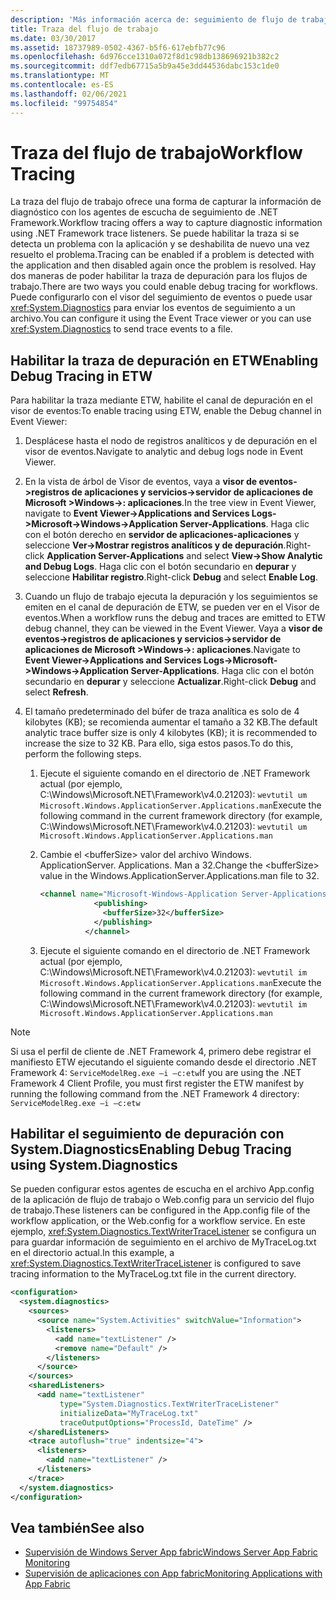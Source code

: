 ```yaml
---
description: 'Más información acerca de: seguimiento de flujo de trabajo'
title: Traza del flujo de trabajo
ms.date: 03/30/2017
ms.assetid: 18737989-0502-4367-b5f6-617ebfb77c96
ms.openlocfilehash: 6d976cce1310a072f8d1c98db138696921b382c2
ms.sourcegitcommit: ddf7edb67715a5b9a45e3dd44536dabc153c1de0
ms.translationtype: MT
ms.contentlocale: es-ES
ms.lasthandoff: 02/06/2021
ms.locfileid: "99754854"
---
```

# <a name="workflow-tracing"></a><span data-ttu-id="02be3-103">Traza del flujo de trabajo</span><span class="sxs-lookup"><span data-stu-id="02be3-103">Workflow Tracing</span></span>

<span data-ttu-id="02be3-104">La traza del flujo de trabajo ofrece una forma de capturar la información de diagnóstico con los agentes de escucha de seguimiento de .NET Framework.</span><span class="sxs-lookup"><span data-stu-id="02be3-104">Workflow tracing offers a way to capture diagnostic information using .NET Framework trace listeners.</span></span> <span data-ttu-id="02be3-105">Se puede habilitar la traza si se detecta un problema con la aplicación y se deshabilita de nuevo una vez resuelto el problema.</span><span class="sxs-lookup"><span data-stu-id="02be3-105">Tracing can be enabled if a problem is detected with the application and then disabled again once the problem is resolved.</span></span> <span data-ttu-id="02be3-106">Hay dos maneras de poder habilitar la traza de depuración para los flujos de trabajo.</span><span class="sxs-lookup"><span data-stu-id="02be3-106">There are two ways you could enable debug tracing for workflows.</span></span> <span data-ttu-id="02be3-107">Puede configurarlo con el visor del seguimiento de eventos o puede usar <xref:System.Diagnostics> para enviar los eventos de seguimiento a un archivo.</span><span class="sxs-lookup"><span data-stu-id="02be3-107">You can configure it using the Event Trace viewer or you can use <xref:System.Diagnostics> to send trace events to a file.</span></span>  
  
## <a name="enabling-debug-tracing-in-etw"></a><span data-ttu-id="02be3-108">Habilitar la traza de depuración en ETW</span><span class="sxs-lookup"><span data-stu-id="02be3-108">Enabling Debug Tracing in ETW</span></span>  

 <span data-ttu-id="02be3-109">Para habilitar la traza mediante ETW, habilite el canal de depuración en el visor de eventos:</span><span class="sxs-lookup"><span data-stu-id="02be3-109">To enable tracing using ETW, enable the Debug channel in Event Viewer:</span></span>  
  
1. <span data-ttu-id="02be3-110">Desplácese hasta el nodo de registros analíticos y de depuración en el visor de eventos.</span><span class="sxs-lookup"><span data-stu-id="02be3-110">Navigate to analytic and debug logs node in Event Viewer.</span></span>  
  
2. <span data-ttu-id="02be3-111">En la vista de árbol de Visor de eventos, vaya a **visor de eventos->registros de aplicaciones y servicios->servidor de aplicaciones de Microsoft >Windows->: aplicaciones**.</span><span class="sxs-lookup"><span data-stu-id="02be3-111">In the tree view in Event Viewer, navigate to **Event Viewer->Applications and Services Logs->Microsoft->Windows->Application Server-Applications**.</span></span> <span data-ttu-id="02be3-112">Haga clic con el botón derecho en **servidor de aplicaciones-aplicaciones** y seleccione **Ver->Mostrar registros analíticos y de depuración**.</span><span class="sxs-lookup"><span data-stu-id="02be3-112">Right-click **Application Server-Applications** and select **View->Show Analytic and Debug Logs**.</span></span> <span data-ttu-id="02be3-113">Haga clic con el botón secundario en **depurar** y seleccione **Habilitar registro**.</span><span class="sxs-lookup"><span data-stu-id="02be3-113">Right-click **Debug** and select **Enable Log**.</span></span>  
  
3. <span data-ttu-id="02be3-114">Cuando un flujo de trabajo ejecuta la depuración y los seguimientos se emiten en el canal de depuración de ETW, se pueden ver en el Visor de eventos.</span><span class="sxs-lookup"><span data-stu-id="02be3-114">When a workflow runs the debug and traces are emitted to ETW debug channel, they can be viewed in the Event Viewer.</span></span> <span data-ttu-id="02be3-115">Vaya a **visor de eventos->registros de aplicaciones y servicios->servidor de aplicaciones de Microsoft >Windows->: aplicaciones**.</span><span class="sxs-lookup"><span data-stu-id="02be3-115">Navigate to **Event Viewer->Applications and Services Logs->Microsoft->Windows->Application Server-Applications**.</span></span> <span data-ttu-id="02be3-116">Haga clic con el botón secundario en **depurar** y seleccione **Actualizar**.</span><span class="sxs-lookup"><span data-stu-id="02be3-116">Right-click **Debug** and select **Refresh**.</span></span>  
  
4. <span data-ttu-id="02be3-117">El tamaño predeterminado del búfer de traza analítica es solo de 4 kilobytes (KB); se recomienda aumentar el tamaño a 32 KB.</span><span class="sxs-lookup"><span data-stu-id="02be3-117">The default analytic trace buffer size is only 4 kilobytes (KB); it is recommended to increase the size to 32 KB.</span></span> <span data-ttu-id="02be3-118">Para ello, siga estos pasos.</span><span class="sxs-lookup"><span data-stu-id="02be3-118">To do this, perform the following steps.</span></span>  
  
    1. <span data-ttu-id="02be3-119">Ejecute el siguiente comando en el directorio de .NET Framework actual (por ejemplo, C:\Windows\Microsoft.NET\Framework\v4.0.21203): `wevtutil um Microsoft.Windows.ApplicationServer.Applications.man`</span><span class="sxs-lookup"><span data-stu-id="02be3-119">Execute the following command in the current framework directory (for example, C:\Windows\Microsoft.NET\Framework\v4.0.21203): `wevtutil um Microsoft.Windows.ApplicationServer.Applications.man`</span></span>  
  
    2. <span data-ttu-id="02be3-120">Cambie el \<bufferSize> valor del archivo Windows. ApplicationServer. Applications. Man a 32.</span><span class="sxs-lookup"><span data-stu-id="02be3-120">Change the \<bufferSize> value in the Windows.ApplicationServer.Applications.man file to 32.</span></span>  
  
        ```xml  
        <channel name="Microsoft-Windows-Application Server-Applications/Analytic" chid="ANALYTIC_CHANNEL" symbol="ANALYTIC_CHANNEL" type="Analytic" enabled="false" isolation="Application" message="$(string.MICROSOFT_WINDOWS_APPLICATIONSERVER_APPLICATIONS.channel.ANALYTIC_CHANNEL.message)" >  
                    <publishing>  
                      <bufferSize>32</bufferSize>  
                    </publishing>  
                  </channel>  
        ```  
  
    3. <span data-ttu-id="02be3-121">Ejecute el siguiente comando en el directorio de .NET Framework actual (por ejemplo, C:\Windows\Microsoft.NET\Framework\v4.0.21203): `wevtutil im Microsoft.Windows.ApplicationServer.Applications.man`</span><span class="sxs-lookup"><span data-stu-id="02be3-121">Execute the following command in the current framework directory (for example, C:\Windows\Microsoft.NET\Framework\v4.0.21203): `wevtutil im Microsoft.Windows.ApplicationServer.Applications.man`</span></span>  
  
> [!NOTE]
> <span data-ttu-id="02be3-122">Si usa el perfil de cliente de .NET Framework 4, primero debe registrar el manifiesto ETW ejecutando el siguiente comando desde el directorio .NET Framework 4: `ServiceModelReg.exe –i –c:etw`</span><span class="sxs-lookup"><span data-stu-id="02be3-122">If you are using the .NET Framework 4 Client Profile, you must first register the ETW manifest by running the following command from the .NET Framework 4 directory: `ServiceModelReg.exe –i –c:etw`</span></span>  
  
## <a name="enabling-debug-tracing-using-systemdiagnostics"></a><span data-ttu-id="02be3-123">Habilitar el seguimiento de depuración con System.Diagnostics</span><span class="sxs-lookup"><span data-stu-id="02be3-123">Enabling Debug Tracing using System.Diagnostics</span></span>  

 <span data-ttu-id="02be3-124">Se pueden configurar estos agentes de escucha en el archivo App.config de la aplicación de flujo de trabajo o Web.config para un servicio del flujo de trabajo.</span><span class="sxs-lookup"><span data-stu-id="02be3-124">These listeners can be configured in the App.config file of the workflow application, or the Web.config for a workflow service.</span></span> <span data-ttu-id="02be3-125">En este ejemplo, <xref:System.Diagnostics.TextWriterTraceListener> se configura un para guardar información de seguimiento en el archivo de MyTraceLog.txt en el directorio actual.</span><span class="sxs-lookup"><span data-stu-id="02be3-125">In this example, a <xref:System.Diagnostics.TextWriterTraceListener> is configured to save tracing information to the MyTraceLog.txt file in the current directory.</span></span>  
  
```xml  
<configuration>  
  <system.diagnostics>  
    <sources>  
      <source name="System.Activities" switchValue="Information">  
        <listeners>  
          <add name="textListener" />  
          <remove name="Default" />  
        </listeners>  
      </source>  
    </sources>  
    <sharedListeners>  
      <add name="textListener"  
           type="System.Diagnostics.TextWriterTraceListener"  
           initializeData="MyTraceLog.txt"  
           traceOutputOptions="ProcessId, DateTime" />  
    </sharedListeners>  
    <trace autoflush="true" indentsize="4">  
      <listeners>  
        <add name="textListener" />  
      </listeners>  
    </trace>  
  </system.diagnostics>  
</configuration>  
```  
  
## <a name="see-also"></a><span data-ttu-id="02be3-126">Vea también</span><span class="sxs-lookup"><span data-stu-id="02be3-126">See also</span></span>

- <span data-ttu-id="02be3-127">[Supervisión de Windows Server App fabric](/previous-versions/appfabric/ee677251(v=azure.10))</span><span class="sxs-lookup"><span data-stu-id="02be3-127">[Windows Server App Fabric Monitoring](/previous-versions/appfabric/ee677251(v=azure.10))</span></span>
- <span data-ttu-id="02be3-128">[Supervisión de aplicaciones con App fabric](/previous-versions/appfabric/ee677276(v=azure.10))</span><span class="sxs-lookup"><span data-stu-id="02be3-128">[Monitoring Applications with App Fabric](/previous-versions/appfabric/ee677276(v=azure.10))</span></span>
